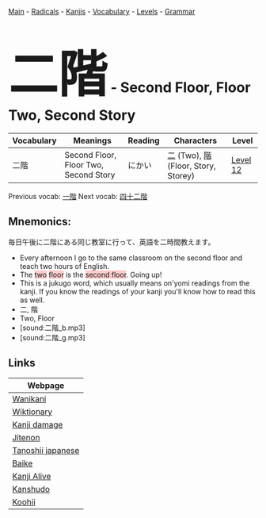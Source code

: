 <style> bigfont {font-size: 100px}</style>
[Main](../README.md) -
[Radicals](../radicals.md) -
[Kanjis](../kanjis.md) -
[Vocabulary](../vocabulary.md) -
[Levels](../levels.md) -
[Grammar](../grammar.md)
# <bigfont> 二階</bigfont> - Second Floor, Floor Two, Second Story 

| Vocabulary | Meanings | Reading | Characters | Level |
| --- | --- | --- | --- | --- |
| 二階 | Second Floor, Floor Two, Second Story | にかい |  [二](../kanjis/二.md) (Two), [階](../kanjis/階.md) (Floor, Story, Storey) | [Level 12](../levels/wk_level12.md) |

Previous vocab: [一階](一階.md) Next vocab: [四十二階](四十二階.md) 

## Mnemonics:
毎日午後に二階にある同じ教室に行って、英語を二時間教えます。
* Every afternoon I go to the same classroom on the second floor and teach two hours of English.
* The <span style="background-color:#ffcccb"> two</span> <span style="background-color:#ffcccb"> floor</span> is the <span style="background-color:#ffcccb"> second floor</span>. Going up!
* This is a jukugo word, which usually means on'yomi readings from the kanji. If you know the readings of your kanji you'll know how to read this as well.
* 二, 階
* Two, Floor
* [sound:二階_b.mp3]
* [sound:二階_g.mp3]


## Links 

| Webpage |
| --- |
| [Wanikani          ](https://www.wanikani.com/kanji/二階) |
| [Wiktionary        ](https://en.wiktionary.org/wiki/二階) |
| [Kanji damage      ](http://www.kanjidamage.com/kanji/search?utf8=✓&q=二階) |
| [Jitenon           ](https://jitenon.com/kanji/二階) |
| [Tanoshii japanese ](https://www.tanoshiijapanese.com/dictionary/kanji.cfm?k=二階) |
| [Baike             ](https://baike.baidu.com/item/二階) |
| [Kanji Alive       ](https://app.kanjialive.com/二階) |
| [Kanshudo          ](https://www.kanshudo.com/searchmn?q=二階) |
| [Koohii            ](https://kanji.koohii.com/study/kanji/二階) |
